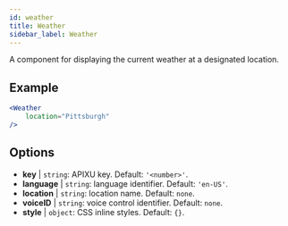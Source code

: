 ```yaml
---
id: weather 
title: Weather
sidebar_label: Weather
---
```


A component for displaying the current weather at a designated location.

## Example

```jsx live
<Weather
    location="Pittsburgh"
/>
```



## Options

* __key__ | `string`: APIXU key. Default: `'<number>'`.
* __language__ | `string`: language identifier. Default: `'en-US'`.
* __location__ | `string`: location name. Default: `none`.
* __voiceID__ | `string`: voice control identifier. Default: `none`.
* __style__ | `object`: CSS inline styles. Default: `{}`.
